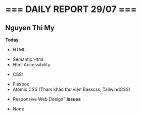 # === DAILY REPORT 29/07 ===

## Nguyen Thi My


**Today**
* HTML:
- Semantic Html
- Html Accessibility
* CSS:
- Flexbox
- Atomic CSS (Tham khảo thư viện Basscss, TailwindCSS)
* Responsive Web Design"
**Issues**
- None
